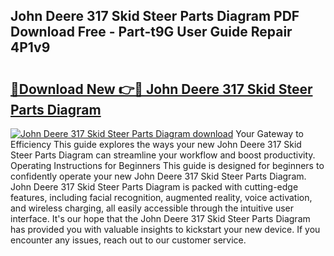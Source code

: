 ## John Deere 317 Skid Steer Parts Diagram PDF Download Free - Part-t9G User Guide Repair 4P1v9

# <h2><a href="http://dft4w4.blite.top/?on=John+Deere+317+Skid+Steer+Parts+Diagram">🔗Download New 👉🔴 John Deere 317 Skid Steer Parts Diagram</a></h2>

[![John Deere 317 Skid Steer Parts Diagram download](https://i.imgur.com/lujVjoI.png)](http://dft4w4.blite.top/?on=John+Deere+317+Skid+Steer+Parts+Diagram)
Your Gateway to Efficiency This guide explores the ways your new John Deere 317 Skid Steer Parts Diagram can streamline your workflow and boost productivity. Operating Instructions for Beginners This guide is designed for beginners to confidently operate your new John Deere 317 Skid Steer Parts Diagram. John Deere 317 Skid Steer Parts Diagram is packed with cutting-edge features, including facial recognition, augmented reality, voice activation, and wireless charging, all easily accessible through the intuitive user interface. It's our hope that the John Deere 317 Skid Steer Parts Diagram has provided you with valuable insights to kickstart your new device. If you encounter any issues, reach out to our customer service.

